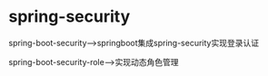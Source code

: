# spring-security
spring-boot-security-->springboot集成spring-security实现登录认证

spring-boot-security-role-->实现动态角色管理
